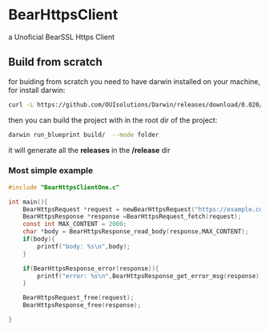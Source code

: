 # BearHttpsClient
a Unoficial BearSSL Https Client
## Build from scratch
for buiding from scratch you need to have darwin installed on your machine, for install darwin: 
```bash
curl -L https://github.com/OUIsolutions/Darwin/releases/download/0.020/darwin.out -o darwin.out && chmod +x darwin.out &&  sudo  mv darwin.out /usr/bin/darwin
```
then you can build the project with in the root dir of the project:
```bash
darwin run_blueprint build/  --mode folder
``` 
it will generate all the **releases** in the **/release** dir 


### Most simple example
```c
#include "BearHttpsClientOne.c"

int main(){
    BearHttpsRequest *request = newBearHttpsRequest("https://example.com");
    BearHttpsResponse *response =BearHttpsRequest_fetch(request);
    const int MAX_CONTENT = 2000;
    char *body = BearHttpsResponse_read_body(response,MAX_CONTENT);
    if(body){
        printf("body: %s\n",body);
    }

    if(BearHttpsResponse_error(response)){
        printf("error: %s\n",BearHttpsResponse_get_error_msg(response));
    }

    BearHttpsRequest_free(request);
    BearHttpsResponse_free(response);

}

```
